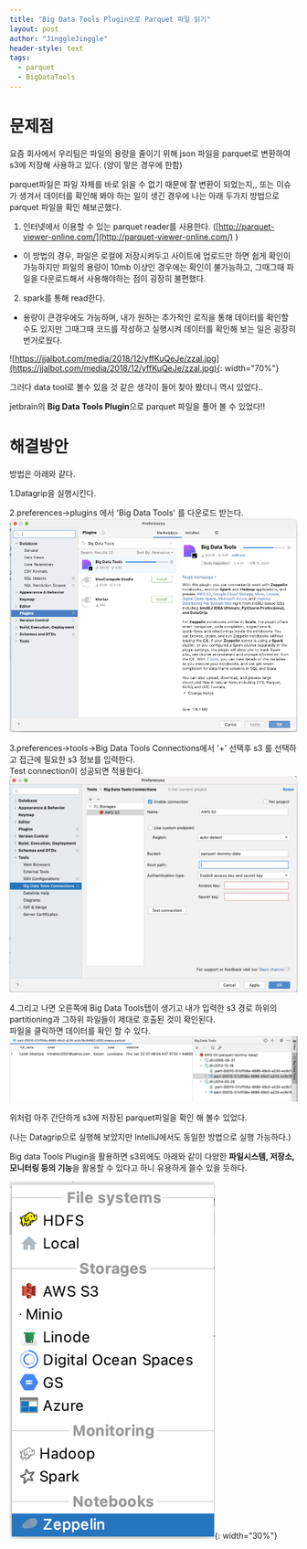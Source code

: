 ```yaml
---
title: "Big Data Tools Plugin으로 Parquet 파일 읽기"
layout: post
author: "JinggleJinggle"
header-style: text
tags:
  - parquet
  - BigDataTools
---
```

# 문제점
요즘 회사에서 우리팀은 파일의 용량을 줄이기 위해 json 파일을 parquet로 변환하여 s3에 저장해 사용하고 있다. (양이 맣은 경우에 한함)

parquet파일은 파일 자체를 바로 읽을 수 없기 때문에 잘 변환이 되었는지,, 또는 이슈가 생겨서 데이터를 확인해 봐야 하는 일이 생긴 경우에 나는 아래 두가지 방법으로 parquet 파일을 확인 해보곤했다.

1. 인터넷에서 이용할 수 있는 parquet reader를 사용한다. ([http://parquet-viewer-online.com/](http://parquet-viewer-online.com/) )
- 이 방법의 경우, 파일은 로컬에 저장시켜두고 사이트에 업로드만 하면 쉽게 확인이 가능하지만 파일의 용량이 10mb 이상인 경우에는 확인이 불가능하고, 그때그때 파일을 다운로드해서 사용해야하는 점이 굉장히 불편했다.
2. spark를 통해 read한다.
- 용량이 큰경우에도 가능하며, 내가 원하는 추가적인 로직을 통해 데이터를 확인할 수도 있지만 그때그때 코드를 작성하고 실행시켜 데이터를 확인해 보는 일은 굉장히 번거로웠다.

![https://jjalbot.com/media/2018/12/yffKuQeJe/zzal.jpg](https://jjalbot.com/media/2018/12/yffKuQeJe/zzal.jpg){: width="70%"} 

그러다 data tool로 볼수 있을 것 같은 생각이 들어 찾아 봤더니 역시 있었다..

jetbrain의 **Big Data Tools Plugin**으로 parquet 파일을 풀어 볼 수 있었다!!

# 해결방안
방법은 아래와 같다.

1.Datagrip을 실행시킨다.


2.preferences→plugins 에서 'Big Data Tools' 를 다운로드 받는다.
![/img/in-post/2021-02-11-parquet-read/Untitled.png](/img/in-post/2021-02-11-parquet-read/Untitled.png)


3.preferences→tools→Big Data Tools Connections에서 '+' 선택후 s3 를 선택하고 접근에 필요한 s3 정보를 입력한다.  
Test connection이 성공되면 적용한다.
![/img/in-post/2021-02-11-parquet-read/Untitled%201.png](/img/in-post/2021-02-11-parquet-read/Untitled%201.png)


4.그리고 나면 오른쪽에 Big Data Tools탭이 생기고 내가 입력한 s3 경로 하위의 partitioning과 그하위 파일들이 제대로 호출된 것이 확인된다.  
파일을 클릭하면 데이터를 확인 할 수 있다.
![/img/in-post/2021-02-11-parquet-read/Untitled%202.png](/img/in-post/2021-02-11-parquet-read/Untitled%202.png)  



위처럼 아주 간단하게 s3에 저장된 parquet파일을 확인 해 볼수 있었다.  

(나는 Datagrip으로 실행해 보았지만 IntelliJ에서도 동일한 방법으로 실행 가능하다.)

Big data Tools Plugin을 활용하면 s3외에도 아래와 같이 다양한 **파일시스템, 저장소, 모니터링 등의 기능**을 활용할 수 있다고 하니 유용하게 쓸수 있을 듯하다.  

![/img/in-post/2021-02-11-parquet-read/Untitled%203.png](/img/in-post/2021-02-11-parquet-read/Untitled%203.png){: width="30%"} 
